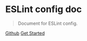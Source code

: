 # ESLint config doc

> Document for ESLint config.

[Github](https://github.com/ihaichao/eslint-config-doc)
[Get Started](/standard)